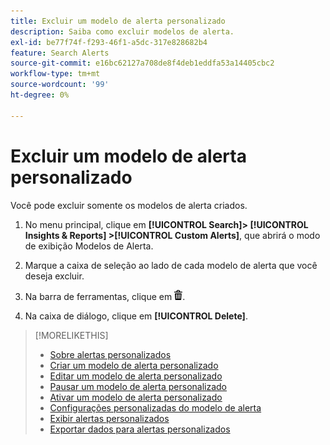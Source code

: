 ```yaml
---
title: Excluir um modelo de alerta personalizado
description: Saiba como excluir modelos de alerta.
exl-id: be77f74f-f293-46f1-a5dc-317e828682b4
feature: Search Alerts
source-git-commit: e16bc62127a708de8f4deb1eddfa53a14405cbc2
workflow-type: tm+mt
source-wordcount: '99'
ht-degree: 0%

---
```


# Excluir um modelo de alerta personalizado

Você pode excluir somente os modelos de alerta criados.

1. No menu principal, clique em **[!UICONTROL Search]> [!UICONTROL Insights & Reports] >[!UICONTROL Custom Alerts]**, que abrirá o modo de exibição Modelos de Alerta.

1. Marque a caixa de seleção ao lado de cada modelo de alerta que você deseja excluir.

1. Na barra de ferramentas, clique em ![Excluir](/help/search-social-commerce/assets/delete.png "Excluir").

1. Na caixa de diálogo, clique em **[!UICONTROL Delete]**.

>[!MORELIKETHIS]
>
>* [Sobre alertas personalizados](alert-about.md)
>* [Criar um modelo de alerta personalizado](alert-template-create.md)
>* [Editar um modelo de alerta personalizado](alert-template-edit.md)
>* [Pausar um modelo de alerta personalizado](alert-template-pause.md)
>* [Ativar um modelo de alerta personalizado](alert-template-activate.md)
>* [Configurações personalizadas do modelo de alerta](alert-template-settings.md)
>* [Exibir alertas personalizados](alert-view.md)
>* [Exportar dados para alertas personalizados](alert-export-data.md)

